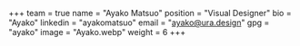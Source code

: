 +++
team = true
name = "Ayako Matsuo"
position = "Visual Designer"
bio = "Ayako"
linkedin = "ayakomatsuo"
email = "ayako@ura.design"
gpg = "ayako"
image = "Ayako.webp"
weight = 6
+++